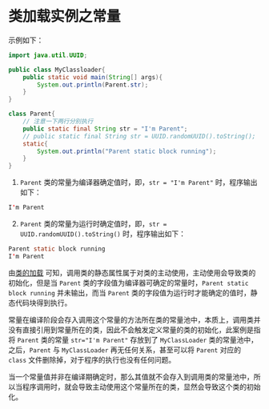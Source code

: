 # 类加载实例之常量

示例如下：

```java
import java.util.UUID;

public class MyClassloader{
    public static void main(String[] args){
        System.out.println(Parent.str);
    }
}

class Parent{
    // 注意一下两行分别执行
    public static final String str = "I'm Parent";
    // public static final String str = UUID.randomUUID().toString();
    static{
        System.out.println("Parent static block running");
    }
}
```

1. `Parent` 类的常量为编译器确定值时，即，`str = "I'm Parent"` 时，程序输出如下：

```java
I'm Parent
```

2. `Parent` 类的常量为运行时确定值时，即，`str = UUID.randomUUID().toString()` 时，程序输出如下：

```java
Parent static block running
I'm Parent
```

由[类的加载](./01-jvm-classloader.md) 可知，调用类的静态属性属于对类的主动使用，主动使用会导致类的初始化，但是当 `Parent` 类的字段值为编译器可确定的常量时，`Parent static block running` 并未输出，而当 `Parent` 类的字段值为运行时才能确定的值时，静态代码块得到执行。

常量在编译阶段会存入调用这个常量的方法所在类的常量池中，本质上，调用类并没有直接引用到常量所在的类，因此不会触发定义常量的类的初始化，此案例是指将 `Parent` 类的常量 `str="I'm Parent"` 存放到了 `MyClassLoader` 类的常量池中，之后，`Parent` 与 `MyClassLoader` 再无任何关系，甚至可以将 `Parent` 对应的 `class` 文件删除掉，对于程序的执行也没有任何问题。

当一个常量值并非在编译期确定时，那么其值就不会存入到调用类的常量池中，所以当程序调用时，就会导致主动使用这个常量所在的类，显然会导致这个类的初始化。


